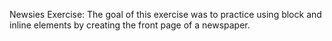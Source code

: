 Newsies Exercise:
    The goal of this exercise was to practice using block and inline elements by creating the front page of a newspaper. 
